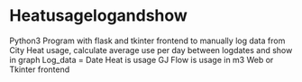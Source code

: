 # Heatusagelogandshow
Python3 Program with flask and tkinter frontend to manually log data from City Heat usage, 
calculate average use per day between logdates 
and show in graph 
Log_data = Date 
Heat is usage GJ 
Flow is usage in m3 
Web or Tkinter frontend
